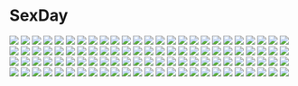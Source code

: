# SexDay
![](https://konachan.com/jpeg/538d12d636c4f5234d934f7ea3d81e42/Konachan.com%20-%20299286%20animal_ears%20black_hair%20blush%20bow%20bunny_ears%20bunnygirl%20dress%20gloves%20inaba_tewi%20kneehighs%20red_eyes%20short_hair%20skirt_lift%20touhou%20tsukimirin%20white.jpg)
![](https://konachan.com/jpeg/9e3e559ec787158374a74e9dc661991f/Konachan.com%20-%20238162%20blush%20bra%20breasts%20kagematsuri%20long_hair%20navel%20original%20panties%20pink_eyes%20purple_hair%20thighhighs%20underwear%20white.jpg)
![](https://konachan.com/jpeg/4d66968658cd7c34908514394f132a1a/Konachan.com%20-%2069434%20amakura%20game_cg%20group%20gun%20himuro_sae%20id_-rebirth_session-%20katase_sakura%20male%20root_nuko%20tagme_%28character%29%20thighhighs%20weapon.jpg)
![](https://konachan.com/image/b746ee1de9a5b21b5783b24e3b9b2642/Konachan.com%20-%2024397%20yamashita_shunya.jpg)
![](https://konachan.com/jpeg/cc29812cf894ebadb5c304ccc0cc56a2/Konachan.com%20-%2087540%20blue_eyes%20bodysuit%20neon_genesis_evangelion%20orange%20red_hair%20skintight%20soryu_asuka_langley.jpg)
![](https://konachan.com/image/971d702413a5027ada6d0765a825e3e2/Konachan.com%20-%20255653%20blue_eyes%20dead_line%20flowers%20halloween%20kirisame_marisa%20long_hair%20pumpkin%20red%20skirt%20touhou.jpg)
![](https://konachan.com/jpeg/0554ab7657071ebb41b0afbd4bc20579/Konachan.com%20-%20231852%20alpha_%28alpha91%29%20idolmaster%20idolmaster_cinderella_girls%20sagisawa_fumika.jpg)
![](https://konachan.com/image/648a755d55138da5effa2e85b20117e7/Konachan.com%20-%2042973%20animal_ears%20catgirl%20garden_%28galge%29%20himemiya_ruri%20hoshino_erika.jpg)
![](https://konachan.com/image/f1271838001b0bb7f1468e2e4b9a0d51/Konachan.com%20-%2082491%20animal_ears%20ass%20panties%20sanya_v_litvyak%20strike_witches%20tail%20underwear%20white.jpg)
![](https://konachan.com/image/3563330ebaa930d68645e9275b1a90ba/Konachan.com%20-%2016580%20comic_party%20sakurai_asahi.jpg)
![](https://konachan.com/jpeg/debefd92bb3e158ba2f2557927894602/Konachan.com%20-%20171865%20game_cg%20headband%20instrument%20kurimiya_mikan%20long_hair%20purple_eyes%20red_hair%20ribbons%20school_uniform%20tenmaso%20whirlpool.jpg)
![](https://konachan.com/image/0e7bfa44c63f66ded321e7d18129207f/Konachan.com%20-%20262386%20be_%28bbbbbbbbbe434%29%20blue_eyes%20blue_hair%20breasts%20censored%20hugtto_precure%20long_hair%20navel%20nude%20penis%20precure%20yakushiji_saaya.jpg)
![](https://konachan.com/image/d8e0e8adce69e9600ce2cc71dfd58f75/Konachan.com%20-%20127455%20animal_ears%20aqua_eyes%20bra%20breasts%20brown_hair%20cabbit%20candy%20chocolate%20cleavage%20long_hair%20panties%20ribbons%20tail%20thighhighs%20underwear%20valentine%20yukie.jpg)
![](https://konachan.com/image/22be969ab21b23ebe2922256f6b84908/Konachan.com%20-%20154673%20alice_in_wonderland%20alice_%28wonderland%29%20animal%20blonde_hair%20blue_eyes%20bunny%20dress%20food%20long_hair%20panties%20skirt%20underwear%20upskirt.jpg)
![](https://konachan.com/jpeg/e401f614ee292aaa24e3becc3f7bd965/Konachan.com%20-%20150101%20blonde_hair%20breasts%20cleavage%20flowers%20haik%20long_hair%20open_shirt%20original%20panties%20red_eyes%20shirt%20tagme%20underwear.jpg)
![](https://konachan.com/jpeg/1fa2d9ea0e2790fc419d2aad381cbe62/Konachan.com%20-%20232893%202girls%20ass%20blush%20bow%20breasts%20choker%20christmas%20dress%20gloves%20long_hair%20oogatazin%20pantyhose%20pink_hair%20purple_hair%20ribbons%20short_hair%20thighhighs.jpg)
![](https://konachan.com/jpeg/a44fe175c70e41ef126839665f343dd9/Konachan.com%20-%20203484%20anthropomorphism%20aqua_eyes%20blonde_hair%20bubbles%20chihiro_%28khorosho%29%20flowers%20kantai_collection%20long_hair%20ro-500_%28kancolle%29%20swimsuit%20weapon.jpg)
![](https://konachan.com/jpeg/388f00475e63f56f806b7b64b2b73ea7/Konachan.com%20-%20162896%20bi_no_ossan%20glasses%20kousaka_kyousuke%20male%20ore_no_imouto_ga_konna_ni_kawaii_wake_ga_nai%20tagme%20tamura_manami.jpg)
![](https://konachan.com/image/45f19fc93e15b76b7e4de15f09e700ee/Konachan.com%20-%20223144%20mahou_shoujo_madoka_magica%20miki_sayaka%20mizuki_%28flowerlanguage%29%20sky.jpg)
![](https://konachan.com/image/36d50cec9aa85aee140501b15dd2e35e/Konachan.com%20-%20154861%20ayase_chihaya%20blonde_hair%20chihayafuru%20clouds%20temutemutemu.jpg)
![](https://konachan.com/image/652078977836d0cc29e5bb22b7f0bfc4/Konachan.com%20-%20230070%202girls%20bow%20breasts%20brown_hair%20choker%20cleavage%20dress%20gray_hair%20headdress%20heart%20long_hair%20orange_eyes%20paper%20pf%20ponytail%20short_hair%20thighhighs.jpg)
![](https://konachan.com/image/8e03984c0cc5a6a4846528a1dcb7856c/Konachan.com%20-%20170961%20aerith_gainsborough%20braids%20brown_hair%20dress%20final_fantasy%20final_fantasy_vii%20green_eyes%20long_hair%20ribbons%20staff%20weapon%20yakumoreo.jpg)
![](https://konachan.com/image/6bce7bdf1df8884ccdb09415b1e58293/Konachan.com%20-%20227732%20akaihi_yukino%20aliasing%20bikini%20breasts%20christmas%20cleavage%20green_eyes%20jonatan_gonzales%20original%20purple_hair%20swimsuit%20tagme%20thighhighs%20underboob.jpg)
![](https://konachan.com/jpeg/f9c825880ae9d5408c5927829664aa15/Konachan.com%20-%20223603%20breasts%20censored%20close%20cum%20gray_hair%20kimesaku_enkou%21%20long_hair%20munashi_mujou%20necklace%20nipples%20penis%20tagme_%28character%29%20third-party_edit%20wristwear.jpg)
![](https://konachan.com/image/ab13f829ff2bcc916a887ddfa9e74287/Konachan.com%20-%20120007%20breasts%20mahou_shoujo_madoka_magica%20nipples%20nise_midi_doronokai%20penis%20pussy%20sex%20tomoe_mami%20uncensored.jpg)
![](https://konachan.com/jpeg/dfed4046d862424d34e4e4d3d60f92e5/Konachan.com%20-%20257570%202girls%20bow%20original%20pantyhose%20purple_eyes%20scarf%20school_uniform%20skirt%20tagme_%28artist%29%20thighhighs%20tie%20white%20white_hair.jpg)
![](https://konachan.com/image/c362ed7337da41090d425f13b04b67ff/Konachan.com%20-%20140703%20blonde_hair%20blood%20blush%20knife%20long_hair%20masaki_%28machisora%29%20original%20red_eyes%20thighhighs%20weapon.jpg)
![](https://konachan.com/image/acf1cd5a985ba80ab30b2fabf77c5dc3/Konachan.com%20-%2073733%20animal_ears%20brown_hair%20bunny_ears%20bunnygirl%20inaba_tewi%20jpeg_artifacts%20red_eyes%20touhou.jpg)
![](https://konachan.com/jpeg/a022be74d658f86fd52daaac2d8427b0/Konachan.com%20-%20177629%20ass%20blonde_hair%20bra%20hayama_tokine%20korie_riko%20lump_of_sugar%20magical_charming%21%20panties%20underwear.jpg)
![](https://konachan.com/image/d7527c252a774e869169daeb25f54306/Konachan.com%20-%20178667%20black_hair%20blush%20bow%20braids%20brown_eyes%20brown_hair%20cowinsky%20group%20long_hair%20ponytail%20rensouhou-chan%20ribbons%20school_uniform%20short_hair%20skirt.jpg)
![](https://konachan.com/jpeg/1926b274d9bf6fdbd20156f2bd4317e1/Konachan.com%20-%2095791%20anekano%20black_hair%20chococo%20game_cg%20kiss%20long_hair%20moo_%28umineko%29%20noyama_ringo%20noyama_sakura%20red_eyes.jpg)
![](https://konachan.com/image/6ed0f4b89a4fa3c75d3b1a6148082f7e/Konachan.com%20-%2034112%20tagme.jpg)
![](https://konachan.com/image/8e5e3cdd4af949db6eebed2037e4793d/Konachan.com%20-%2023469%20amano_kozue%20aria%20clouds%20hat%20mizunashi_akari%20sky%20uniform.jpg)
![](https://konachan.com/jpeg/dbee7a7a6676858991fd42894a48f0f8/Konachan.com%20-%20307230%20annin_doufu%20brown_hair%20building%20city%20clouds%20idolmaster%20idolmaster_cinderella_girls%20shiomi_shuuko%20short_hair%20skirt%20sky%20wristwear.jpg)
![](https://konachan.com/image/f67e3e8c0c08ddd06ab7837c57dd0257/Konachan.com%20-%2081558%202girls%20baldr_sky%20blonde_hair%20blue_eyes%20breasts%20cleavage%20giga%20gray_hair%20green_eyes%20hug%20kirishima_rain%20logo%20long_hair%20mecha%20rokujou_chris%20watermark.jpg)
![](https://konachan.com/jpeg/79617b9bc4f1795ae08b0f5596ab33e0/Konachan.com%20-%20208355%20black_hair%20boots%20dress%20gally%20gray%20gunnm%20pantyhose%20robot%20short_hair%20watermark%20yukito_kishiro.jpg)
![](https://konachan.com/image/e0edf3acac648585677494a8090440dd/Konachan.com%20-%2053236%20black_hair%20fue%20kikushita_kotora%20long_hair%20nipples%20nude%20penis%20rococoworks%20sex%20uncensored%20volume7.jpg)
![](https://konachan.com/jpeg/87dfd1dfdde2192f4bcba44019ca2b50/Konachan.com%20-%20262460%20all_male%20animal%20blonde_hair%20epona%20fire%20forest%20gloves%20grass%20heavymetalhanzo%20horse%20link_%28zelda%29%20male%20pointed_ears%20ponytail%20robot%20signed%20tree%20watermark.jpg)
![](https://konachan.com/image/22db41277bb4e9de304dd36e2d93c234/Konachan.com%20-%2068766%20aono_miki%20cure_berry%20cure_passion%20cure_peach%20cure_pine%20fresh_precure%21%20futari_wa_precure%20higashi_setsuna%20momozono_love%20precure%20tagme%20yamabuki_inori.jpg)
![](https://konachan.com/image/f19e2016870479d2eed81523d4d55875/Konachan.com%20-%20236724%20clouds%20mclelun%20nobody%20original%20scenic%20sky%20stars%20watermark.jpg)
![](https://konachan.com/image/51f33c07c469bb69e46da78c79b0def3/Konachan.com%20-%20307766%20attall%20fate_grand_order%20fate_%28series%29%20ibaraki_douji_%28fate%29%20jpeg_artifacts.jpg)
![](https://konachan.com/jpeg/f06502235f8162e97978b84413782125/Konachan.com%20-%20206258%20breasts%20bunnygirl%20cleavage%20collar%20destroyer_hime%20gloves%20gradient%20hat%20long_hair%20ponytail%20purple_eyes%20tail%20thighhighs%20torn_clothes%20white_hair.jpg)
![](https://konachan.com/image/d2d4d5424fa09026a57dfd8b44bd8b04/Konachan.com%20-%2064250%20big_boss%20brown_hair%20metal_gear%20naked_snake%20sky%20tree.jpg)
![](https://konachan.com/jpeg/8e925bc09ec9183afb15d4e7449eb230/Konachan.com%20-%20268371%20aqua_eyes%20bandage%20blush%20boots%20bow%20breasts%20cleavage%20dress%20kaguya_luna%20long_hair%20thighhighs%20twintails%20white_hair%20wink%20wristwear%20zettai_ryouiki.jpg)
![](https://konachan.com/image/94cd1400d311f5138d02d3eb3f2d92c3/Konachan.com%20-%20208349%20ass%20blonde_hair%20close%20long_hair%20shirakawa_tomoken%20staff%20wixoss.jpg)
![](https://konachan.com/image/fe0bf027d7de64aaa20b2073d5b333a1/Konachan.com%20-%2097568%20hijiri_byakuren%20shimadoriru%20touhou.jpg)
![](https://konachan.com/jpeg/2073a6016949908327ef0bbbab20d441/Konachan.com%20-%20255587%202girls%20aqua_eyes%20bakemonogatari%20black_hair%20braids%20cat_smile%20glasses%20keije%20kneehighs%20long_hair%20ponytail%20purple_eyes%20purple_hair%20skirt%20thighhighs%20tie.jpg)
![](https://konachan.com/jpeg/71b0ef447024f00d345e67463e0d5dbb/Konachan.com%20-%20198296%20blonde_hair%20blue_eyes%20boat%20building%20clouds%20dress%20long_hair%20marnie%20nababa%20omoide_no_marnie%20realistic%20scenic%20sky%20water.jpg)
![](https://konachan.com/image/e67a46053a518b7e2c7a15cbc3fa5b00/Konachan.com%20-%207877%20animal_ears%20azmaria_hendric%20calendar%20catgirl%20chrono_crusade%20school_swimsuit%20sugimura_tomokazu%20swimsuit%20tail.jpg)
![](https://konachan.com/jpeg/0df3dbe9f696c995267c213452a42cb7/Konachan.com%20-%2065486%20kanon%20misaka_kaori%20misaka_shiori%20school_uniform%20snow%20snowman%20thighhighs%20winter.jpg)
![](https://konachan.com/image/6b10a47d98e7f3c2b90cd6ce9a87afae/Konachan.com%20-%20141954%20flandre_scarlet%20hong_meiling%20shunsuke%20touhou%20umbrella%20vampire%20wings.jpg)
![](https://konachan.com/image/b19de2c1b4991e576eeeda7a79683e46/Konachan.com%20-%2042658%20hashimoto_takashi%20kasugano_sora%20yosuga_no_sora.jpg)
![](https://konachan.com/jpeg/3d97492781661a362e5c94646b008753/Konachan.com%20-%20304559%202girls%20anus%20ass%20ass_grab%20azur_lane%20black_hair%20blush%20bra%20breasts%20brown_eyes%20foxgirl%20long_hair%20nipples%20nude%20pussy%20signed%20sousouman%20uncensored%20underwear.jpg)
![](https://konachan.com/image/5041f290f1761bfd291130c94f80bd41/Konachan.com%20-%2076660%20hatsune_miku%20twintails%20vocaloid.jpg)
![](https://konachan.com/image/34d51d02e387202104f04d7b335bf709/Konachan.com%20-%20280333%20animal_ears%20aqua_eyes%20blonde_hair%20blush%20breasts%20bunny%20bunny_ears%20bunnygirl%20fan%20game_console%20hat%20kanola_u%20long_hair%20navel%20nipples%20nude%20original.jpg)
![](https://konachan.com/jpeg/79abad79475379845042953746b7b37f/Konachan.com%20-%20280719%20aliasing%20ameto_yuki%20apron%20blush%20braids%20breasts%20food%20game_cg%20long_hair%20navel_%28company%29%20ootsu_rose%20purple_eyes%20purple_hair%20ribbons%20spiral%21%21%20wristwear.jpg)
![](https://konachan.com/jpeg/f9a4b5973a6b746384bda5c4928678ac/Konachan.com%20-%20203116%202girls%20amamiya_uri%20animal_ears%20apron%20black_hair%20blush%20bow%20bunny_ears%20headband%20long_hair%20maid%20nishikino_maki%20red_eyes%20red_hair%20shoujo_ai%20yazawa_nico.jpg)
![](https://konachan.com/image/6e0c5a9948bc871432e2076baa93a374/Konachan.com%20-%2028593%20anal%20breasts%20censored%20chu_x_chu%20cum%20game_cg%20nipples%20open_shirt%20panties%20panty_pull%20penis%20pussy%20pussy_juice%20sex%20stockings%20underwear%20unisonshift%20vibrator.jpg)
![](https://konachan.com/jpeg/45c09effbac646c95066834f86ce1f1c/Konachan.com%20-%20144673%20bed%20black_hair%20blush%20breasts%20brown_eyes%20game_cg%20long_hair%20nipples%20nude%20ookouchi_sayaka%20pussy_juice%20sex%20tears%20thighhighs%20tie%20wet.jpg)
![](https://konachan.com/jpeg/b136a0d672495d6f69f7fff1acaeeec1/Konachan.com%20-%20307165%20blue_eyes%20blush%20chinese_clothes%20chinese_dress%20fate_grand_order%20fate_%28series%29%20long_hair%20myao_%28o3o333%29%20purple_hair%20twintails%20water.jpg)
![](https://konachan.com/image/14d0fa13917ae51dbfc3ec2e86bc99d5/Konachan.com%20-%20175858%20bianca%20blonde_hair%20blue_eyes%20blush%20dragon_quest%20loli%20moonknives%20twintails.jpg)
![](https://konachan.com/image/78010825469c5043467b8c918e3f8517/Konachan.com%20-%2017924%20speed_grapher.jpg)
![](https://konachan.com/image/208a3d520a93762c7151ac550276f9b4/Konachan.com%20-%20184434%20long_hair%20sakayama_shinta%20scan%20snow%20touma_kazusa%20white_album%20white_album_2.jpg)
![](https://konachan.com/jpeg/aa4cb8d9a4ff4111ae5fe46fec45a581/Konachan.com%20-%20299664%20arknights%20blue_eyes%20blush%20braids%20catboy%20catgirl%20christmas%20fang%20gloves%20gray_hair%20kneehighs%20long_hair%20male%20rainwong%20shirt%20short_hair%20shorts%20stars%20tail.jpg)
![](https://konachan.com/image/91e7ac0e66987a34bdb61e76b8d0fd55/Konachan.com%20-%20272738%20anal%20anus%20ass%20bed%20black_hair%20blue_eyes%20blush%20cameltoe%20panties%20sawaragi%20short_hair%20skirt%20skirt_lift%20ssss.gridman%20takarada_rikka%20underwear.jpg)
![](https://konachan.com/image/0639465aa6dd17f58877a2f1b5011e5c/Konachan.com%20-%2058851%20aliasing%20animal%20cat%20denkishowgun%20nagato_yuki%20school_uniform%20shamisen%20suzumiya_haruhi_no_yuutsu%20white.jpg)
![](https://konachan.com/jpeg/58682dcb415838d68e0f409ec0d80ec9/Konachan.com%20-%20248340%20anus%20aqua_eyes%20blush%20bow%20breasts%20brown_hair%20cum%20gloves%20headdress%20lambda%20long_hair%20maid%20nipples%20no_bra%20nopan%20original%20pussy%20ribbons%20thighhighs.jpg)
![](https://konachan.com/image/7cd048edf57b0a6363e2d91f98338f3c/Konachan.com%20-%20291598%20animal%20blue_eyes%20fish%20flowers%20horns%20japanese_clothes%20kimono%20long_hair%20magic%20original%20sakumamitsuro%20white_hair.jpg)
![](https://konachan.com/image/758073dbb12513f34c0ce444e1d1b35f/Konachan.com%20-%2060737%20hatsune_miku%20headphones%20surume_%28pixiv7558%29%20twintails%20vocaloid%20white.jpg)
![](https://konachan.com/jpeg/106c46271193128afe9cb26d30e671c6/Konachan.com%20-%2020701%20black%20black_hair%20brown_eyes%20murakami_suigun%20panties%20school_uniform%20underwear.jpg)
![](https://konachan.com/image/699e2383e3dfe9d812b2e8eed6d26ca3/Konachan.com%20-%20103415%20barefoot%20building%20city%20kawasaki_aika%20long_hair%20macross%20macross_frontier%20panties%20sheryl_nome%20underwear.jpg)
![](https://konachan.com/jpeg/95a6444fda1dd7c09b672178b1c87eff/Konachan.com%20-%20298813%20animal%20cat_smile%20chibi%20drink%20fang%20food%20fruit%20gray_hair%20hoodie%20kotatsu%20mouse%20mousegirl%20nazrin%20red_eyes%20short_hair%20signed%20socks%20sunglasses%20tail%20touhou.jpg)
![](https://konachan.com/jpeg/d2d01ad24adb02b3131e622fd35148da/Konachan.com%20-%20130915%20ass%20blue_eyes%20blush%20bra%20breasts%20brown_eyes%20cleavage%20fang%20flat_chest%20group%20headband%20long_hair%20navel%20original%20panties%20pink_hair%20short_hair%20underwear.jpg)
![](https://konachan.com/image/100623b22180eb73da871aa388c81bae/Konachan.com%20-%20148020%20dress%20fujiwara_no_mokou%20hijikawa_arashi%20japanese_clothes%20kamishirasawa_keine%20shameimaru_aya%20tagme%20touhou.jpg)
![](https://konachan.com/jpeg/aba32d772534cc7d56e92fe4c433f068/Konachan.com%20-%20264376%202girls%20barefoot%20bed%20blue_eyes%20blue_hair%20blush%20breasts%20brown_eyes%20brown_hair%20logo%20long_hair%20nipples%20nude%20pussy%20signed%20uncensored%20watermark%20wink%20yuri.jpg)
![](https://konachan.com/image/72c41f6a82131839cec4c19d5c3343a3/Konachan.com%20-%2095448%20kagamine_len%20kagamine_rin%20len_append%20male%20rin_append%20vocaloid.jpg)
![](https://konachan.com/image/0074f87f1e5abb9112290a20ea03883e/Konachan.com%20-%20208491%20animal%20armor%20bird%20cape%20clouds%20dark%20dress%20fate_%28series%29%20flowers%20gloves%20grass%20horse%20male%20saber%20saber_lily%20short_hair%20sky%20sunset%20sword%20weapon.jpg)
![](https://konachan.com/jpeg/7fdfbf3146231d154724c0598970363d/Konachan.com%20-%20110557%20blue_eyes%20blue_hair%20denpa_onna_to_seishun_otoko%20kgo%20panties%20skirt%20skirt_lift%20spread_legs%20touwa_erio%20underboob%20underwear.jpg)
![](https://konachan.com/image/b3be846ea1e75981f7f210d02161f09d/Konachan.com%20-%2084344%20blue_hair%20kos-mos%20ohse%20red_eyes%20xenosaga.jpg)
![](https://konachan.com/image/cb6949a6a7cf1470762eb3c1ea55eac6/Konachan.com%20-%2048618%20benio%20hiiragi_%28natsume%29%20hinoe%20ishio_kai%20madara%20male%20miya%20natori_shuuichi%20natsume_reiko%20natsume_takashi%20natsume_yuujinchou.jpg)
![](https://konachan.com/image/50273cbf27c2c056d4f46cfc55e6e502/Konachan.com%20-%20108566%20bikini%20breasts%20cleavage%20dengeki_hime%20mitha%20nanawind%20red_hair%20swimsuit%20takasaki_honoka%20yuyukana.jpg)
![](https://konachan.com/jpeg/cecefcbfd0edfa45acc8554b9e21badd/Konachan.com%20-%20295800%20black_hair%20clouds%20mifuru%20original%20school_uniform%20short_hair%20skirt%20sky%20water.jpg)
![](https://konachan.com/jpeg/a55faba66ee9a0bd81d4c1cfedb35e3c/Konachan.com%20-%20143397%20black_hair%20blue_eyes%20ikaruga%20long_hair%20pantyhose%20senran_kagura%20sword%20uniform%20watermark%20weapon%20yaegashi_nan.jpg)
![](https://konachan.com/image/58cc68d4dbf0512bc9cc9db8c827a24b/Konachan.com%20-%20185029%20bariko%20blush%20breasts%20gundam_seed%20lacus_clyne%20long_hair%20mobile_suit_gundam%20nipples%20nude%20pink_hair%20purple_eyes.jpg)
![](https://konachan.com/image/cd7e39d276f52f48dae2bd2a3ee57b06/Konachan.com%20-%20155650%202girls%20aki_minoriko%20aki_shizuha%20autumn%20blonde_hair%20dress%20flowers%20hat%20jpeg_artifacts%20leaves%20poyan_noken%20red_eyes%20short_hair%20stairs%20touhou%20tree.jpg)
![](https://konachan.com/image/24e111d5affa86945c4ce782ad30f4a1/Konachan.com%20-%2096682%20akemi_homura%20food%20hat%20kaname_madoka%20kyuubee%20miki_sayaka%20panties%20pantyhose%20ratise%20red_eyes%20sakura_kyouko%20taiyaki%20thighhighs%20tomoe_mami%20underwear.jpg)
![](https://konachan.com/image/f1d97bed1ef25110e3b601708d4c84f2/Konachan.com%20-%2028758%20tagme.jpg)
![](https://konachan.com/image/3c9a36a960e47a79922b6062ca06ef5e/Konachan.com%20-%20151671%20ass%20awashima_seri%20bicolored_eyes%20k_%28anime%29%20megami%20neko_%28k%29%20nude%20scan%20suzuki_shingo%20thighhighs%20uniform.jpg)
![](https://konachan.com/jpeg/33d1b672fc524a0c356d69d05b95e765/Konachan.com%20-%20267158%20building%20city%20dualscreen%20kagumanikusu%20nobody%20original%20scenic%20train.jpg)
![](https://konachan.com/jpeg/aefee73cb0171010e58e986f0f4ba7d1/Konachan.com%20-%20298969%20black_hair%20blush%20bra%20breast_hold%20breasts%20kawai_%28purplrpouni%29%20long_hair%20original%20purple_eyes%20see_through%20shirt%20skirt%20underwear%20wet.jpg)
![](https://konachan.com/jpeg/a35320bd409aa25b640c98cb778b3c37/Konachan.com%20-%20269600%20c.c.r_%28ccrgaoooo%29%20goth-loli%20lolita_fashion%20original.jpg)
![](https://konachan.com/jpeg/f60d0c0259ce82f14045c78d404fdf18/Konachan.com%20-%20295494%20ass%20kotatsu%20original%20panties%20pantyhose%20ryokucha_michi%20skirt%20skirt_lift%20underwear.jpg)
![](https://konachan.com/image/9719bbc03bb04272361d0e509d7cda1f/Konachan.com%20-%2086828%20animal%20ass%20bat%20breasts%20cofepig%20halloween%20moon%20mystia_lorelei%20nipples%20pussy%20red_hair%20touhou%20uncensored%20wings.jpg)
![](https://konachan.com/image/dcd8495f7418bdc29d4e3c18c3411cad/Konachan.com%20-%2020375%20gun%20gunslinger_girl%20rico%20weapon.jpg)
![](https://konachan.com/jpeg/9a30f3ac22ea330d9fb86c157755751e/Konachan.com%20-%20216229%20breasts%20building%20car%20cleavage%20cropped%20dimension_w%20dress%20flowers%20hat%20headdress%20robot%20summer_dress%20swordsouls%20tattoo%20tree%20wristwear%20yurizaki_mira.jpg)
![](https://konachan.com/image/d18af5d1f5a753735391fd6a97f77e26/Konachan.com%20-%20267627%20bed%20blonde_hair%20blue_eyes%20gloves%20gun%20long_hair%20military%20nanaya777%20original%20weapon.jpg)
![](https://konachan.com/image/ab6c56c23424bb6d74a01216a704de0f/Konachan.com%20-%20305954%20blonde_hair%20clouds%20dress%20flowers%20long_hair%20original%20sky%20summer_dress%20takenoko.jpg)
![](https://konachan.com/image/2e10a089105dff018040851ba4907907/Konachan.com%20-%2095814%20akatsuki_no_goei%20censored%20fellatio%20game_cg%20nikaidoh_reika%20nopan%20penis%20red_hair%20sex%20syangrila%20tomose_shunsaku.jpg)
![](https://konachan.com/jpeg/6e2edc889e0bfd1a5f6f8181234b9ccb/Konachan.com%20-%20288829%20bed%20blush%20brown_hair%20long_hair%20original%20tagme_%28artist%29%20waifu2x%20wink%20yellow_eyes.jpg)
![](https://konachan.com/image/ab601ad72736bc5a8cf2400d3d70fa94/Konachan.com%20-%20159738%20brown_hair%20d_chara_mail%20dmm%20hato_haru%20panties%20tagme%20underwear.jpg)
